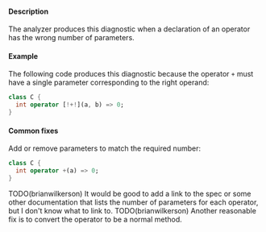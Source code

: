 #### Description

The analyzer produces this diagnostic when a declaration of an operator has
the wrong number of parameters.

#### Example

The following code produces this diagnostic because the operator `+` must
have a single parameter corresponding to the right operand:

```dart
class C {
  int operator [!+!](a, b) => 0;
}
```

#### Common fixes

Add or remove parameters to match the required number:

```dart
class C {
  int operator +(a) => 0;
}
```
TODO(brianwilkerson) It would be good to add a link to the spec or some
 other documentation that lists the number of parameters for each
 operator, but I don't know what to link to.
TODO(brianwilkerson) Another reasonable fix is to convert the operator to
 be a normal method.
